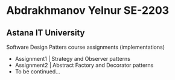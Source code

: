 # Abdrakhmanov Yelnur SE-2203

## Astana IT University

Software Design Patters course assignments (implementations)

-   Assignment1 | Strategy and Observer patterns
-   Assignment2 | Abstract Factory and Decorator patterns
-   To be continued...
